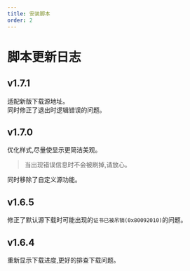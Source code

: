 ```yaml
---
title: 安装脚本
order: 2
---
```

# 脚本更新日志

## v1.7.1

适配新版下载源地址。\
同时修正了退出时逻辑错误的问题。

## v1.7.0

优化样式,尽量使显示更简洁美观。
> 当出现错误信息时不会被刷掉,请放心。

同时移除了自定义源功能。

## v1.6.5

修正了默认源下载时可能出现的`证书已被吊销(0x80092010)`的问题。

## v1.6.4

重新显示下载进度,更好的排查下载问题。